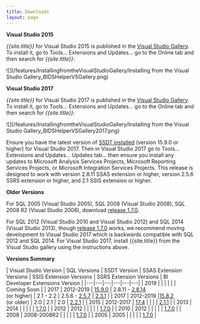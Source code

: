 ```yaml
---
title: Downloads
layout: page
---
```


**Visual Studio 2015**

*{{site.title}}* for Visual Studio 2015 is published in the [Visual Studio Gallery](/features/InstallingfromtheVisualStudioGallery/). To install it, go to Tools... Extensions and Updates... go to the Online tab and then search for *{{site.title}}*:

![](/features/InstallingfromtheVisualStudioGallery/Installing from the Visual Studio Gallery_BIDSHelperVSGallery.png)

**Visual Studio 2017**

*{{site.title}}* for Visual Studio 2017 is published in the [Visual Studio Gallery](/features/InstallingfromtheVisualStudioGallery/). To install it, go to Tools... Extensions and Updates... go to the Online tab and then search for *{{site.title}}*:

![](/features/InstallingfromtheVisualStudioGallery/Installing from the Visual Studio Gallery_BIDSHelperVSGallery2017.png)

Ensure you have the latest version of [SSDT installed](https://docs.microsoft.com/en-us/sql/ssdt/download-sql-server-data-tools-ssdt?view=sql-server-2017) (version 15.9.0 or higher) for Visual Studio 2017. Then in Visual Studio 2017 go to Tools... Extensions and Updates... Updates tab... then ensure you install any updates to Microsoft Analysis Services Projects, Microsoft Reporting Services Projects, or Microsoft Integration Services Projects. This release is designed to work with version 2.8.11 SSAS extension or higher, version 2.5.6 SSRS extension or higher, and 2.1 SSIS extension or higher.

**Older Versions**

For SQL 2005 (Visual Studio 2005), SQL 2008 (Visual Studio 2008), SQL 2008 R2 (Visual Studio 2008), download [release 1.7.0](https://github.com/BIDeveloperExtensions/bideveloperextensions/releases/tag/v1.7.0).

For SQL 2012 (Visual Studio 2010 and Visual Studio 2012) and SQL 2014 (Visual Studio 2013), though [release 1.7.0](https://github.com/BIDeveloperExtensions/bideveloperextensions/releases/tag/v1.7.0) works, we recommend moving development to Visual Studio 2017 which is backwards compatible with SQL 2012 and SQL 2014. For Visual Studio 2017, install {{site.title}} from the Visual Studio gallery using the instructions above.


**Versions Summary**

| Visual Studio Version | SQL Versions | SSDT Version | SSAS Extension Versions  | SSIS Extension Versions  | SSRS Extension Versions  | BI Developer Extensions Version |
|---|---|---|---|---|---|
| 2019  | |  |  |  |  | Coming Soon |
| 2017  | 2012-2019 | [15.9.0](https://docs.microsoft.com/en-us/sql/ssdt/download-sql-server-data-tools-ssdt?view=sql-server-2017#ssdt-for-vs-2017-standalone-installer) | 2.8.11 - [2.8.14](https://marketplace.visualstudio.com/items?itemName=ProBITools.MicrosoftAnalysisServicesModelingProjects)<br/>(or higher)  | 2.1 - 2.2  | 2.5.6 - [2.5.7](https://marketplace.visualstudio.com/items?itemName=ProBITools.MicrosoftReportProjectsforVisualStudio)  | [2.3.1](https://marketplace.visualstudio.com/items?itemName=BIDSHelper.BIDeveloperExtensionsVS2017) |
| 2017  | 2012-2019 |[15.8.2](https://docs.microsoft.com/en-us/sql/ssdt/previous-releases-of-sql-server-data-tools-ssdt-and-ssdt-bi)<br/>(or older)  | 2.0  | 2.1  | 2.0  | [2.2.1](https://github.com/BIDeveloperExtensions/bideveloperextensions/releases/tag/v2.2.1) |
| 2015  | 2012-2017 | [17.4](https://docs.microsoft.com/en-us/sql/ssdt/previous-releases-of-sql-server-data-tools-ssdt-and-ssdt-bi?view=sql-server-2017)  |   |   |   | [2.1.1](https://marketplace.visualstudio.com/items?itemName=BIDSHelper.BIDSHelperforVisualStudio2015)  |
| 2013  | 2014 | |  |  |  |  [1.7.0](https://github.com/BIDeveloperExtensions/bideveloperextensions/releases/download/v1.7.0/BIDSHelper2014Setup.1.7.0.0.exe) |
| 2012  | 2012 | |  |  |  |  [1.7.0](https://github.com/BIDeveloperExtensions/bideveloperextensions/releases/download/v1.7.0/BIDSHelper2012Setup.1.7.0.0.1.exe) |
| 2010  | 2012 | |  |  |  |  [1.7.0](https://github.com/BIDeveloperExtensions/bideveloperextensions/releases/download/v1.7.0/BIDSHelper2012Setup.1.7.0.0.1.exe) |
| 2008  | 2008-2008R2 | |  |  |  |  [1.7.0](https://github.com/BIDeveloperExtensions/bideveloperextensions/releases/download/v1.7.0/BIDSHelper2008Setup.1.7.0.0.exe) |
| 2005  | 2005 | |  |  |  |  [1.7.0](https://github.com/BIDeveloperExtensions/bideveloperextensions/releases/download/v1.7.0/BIDSHelper2005Setup.1.7.0.0.exe) |


